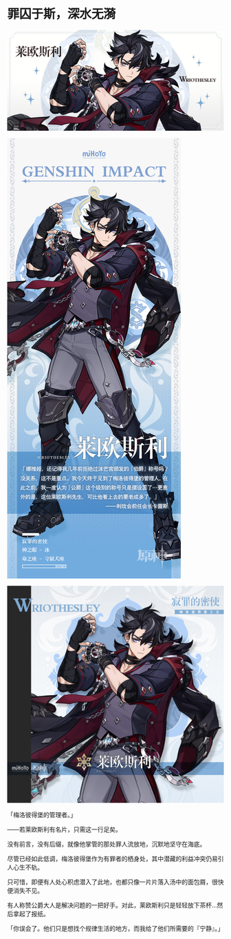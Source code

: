 # 罪囚于斯，深水无漪

![WRIOTHESIEY-莱欧斯利](./../A小卡/WRIOTHESIEY-莱欧斯利.jpg)

![WRIOTHESIEY-莱欧斯利](./../C立绘/WRIOTHESIEY-莱欧斯利.jpg)

![WRIOTHESIEY-莱欧斯利](./../B方形卡/WRIOTHESIEY-莱欧斯利.jpg)

「梅洛彼得堡的管理者。」

——若莱欧斯利有名片，只需这一行足矣。

没有前言，没有后缀，就像他掌管的那处罪人流放地，沉默地坚守在海底。

尽管已经如此低调，梅洛彼得堡作为有罪者的栖身处，其中潜藏的利益冲突仍易引人心生不轨。

只可惜，即便有人处心积虑潜入了此地，也都只像一片片落入汤中的面包屑，很快便消失不见。

有人称赞公爵大人是解决问题的一把好手。对此，莱欧斯利只是轻轻放下茶杯…然后拿起了报纸。

「你误会了。他们只是想找个规律生活的地方，而我给了他们所需要的『宁静』。」